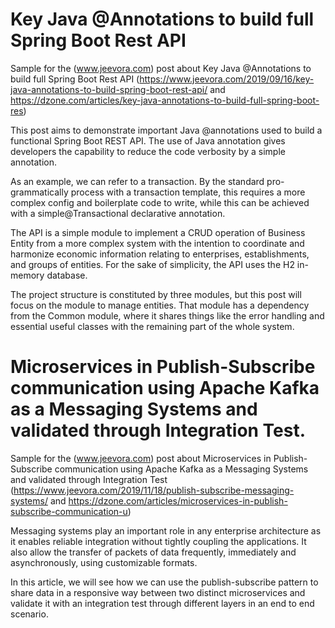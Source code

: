 # Key Java @Annotations to build full Spring Boot Rest API

Sample for the (www.jeevora.com) post about Key Java @Annotations to build full Spring Boot Rest API
 (https://www.jeevora.com/2019/09/16/key-java-annotations-to-build-spring-boot-rest-api/ and https://dzone.com/articles/key-java-annotations-to-build-full-spring-boot-res)

This post aims to demonstrate important Java @annotations used to build a functional Spring Boot REST API. The use of Java annotation gives developers the capability to reduce the code verbosity by a simple annotation.

As an example, we can refer to a transaction. By the standard pro-grammatically process with a transaction template, this requires a more complex config and boilerplate code to write, while this can be achieved with a simple@Transactional declarative annotation.

The API is a simple module to implement a CRUD operation of Business Entity from a more complex system with the intention to coordinate and harmonize economic information relating to enterprises, establishments, and groups of entities. For the sake of simplicity, the API uses the H2 in-memory database.

The project structure is constituted by three modules, but this post will focus on the module to manage entities. That module has a dependency from the Common module, where it shares things like the error handling and essential useful classes with the remaining part of the whole system.


# Microservices in Publish-Subscribe communication using Apache Kafka as a Messaging Systems and validated through Integration Test.

Sample for the (www.jeevora.com) post about Microservices in Publish-Subscribe communication using Apache Kafka as a Messaging Systems and validated through Integration Test (https://www.jeevora.com/2019/11/18/publish-subscribe-messaging-systems/ and https://dzone.com/articles/microservices-in-publish-subscribe-communication-u)

Messaging systems play an important role in any enterprise architecture as it enables reliable integration without tightly coupling the applications. It also allow the transfer of packets of data frequently, immediately and asynchronously, using customizable formats.

In this article, we will see how we can use the publish-subscribe pattern to share data in a responsive way between two distinct microservices and validate it with an integration test through different layers in an end to end scenario.
